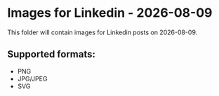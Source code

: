 # Images for Linkedin - 2026-08-09

This folder will contain images for Linkedin posts on 2026-08-09.

## Supported formats:
- PNG
- JPG/JPEG
- SVG
